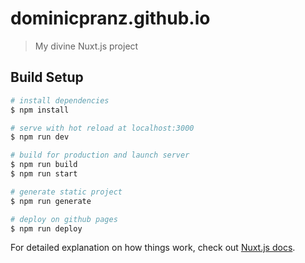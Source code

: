 # dominicpranz.github.io

> My divine Nuxt.js project

## Build Setup

```bash
# install dependencies
$ npm install

# serve with hot reload at localhost:3000
$ npm run dev

# build for production and launch server
$ npm run build
$ npm run start

# generate static project
$ npm run generate

# deploy on github pages
$ npm run deploy
```

For detailed explanation on how things work, check out [Nuxt.js docs](https://nuxtjs.org).
